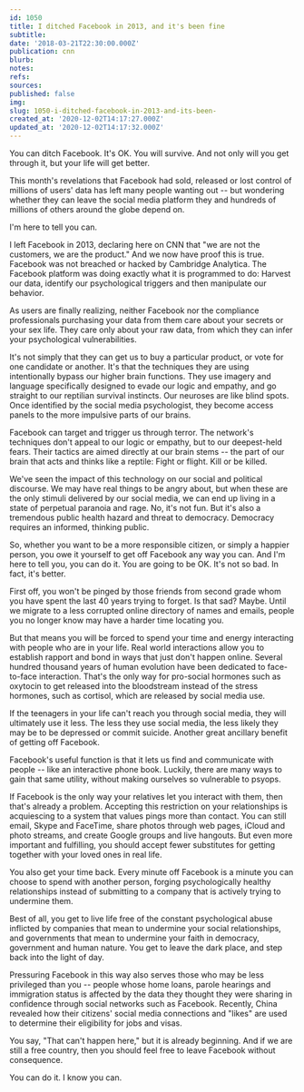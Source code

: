 ```yaml
---
id: 1050
title: I ditched Facebook in 2013, and it's been fine
subtitle: 
date: '2018-03-21T22:30:00.000Z'
publication: cnn
blurb: 
notes: 
refs: 
sources: 
published: false
img: 
slug: 1050-i-ditched-facebook-in-2013-and-its-been-
created_at: '2020-12-02T14:17:27.000Z'
updated_at: '2020-12-02T14:17:32.000Z'
---
```

You can ditch Facebook. It's OK. You will survive. And not only will you get through it, but your life will get better.

This month's revelations that Facebook had sold, released or lost control of millions of users' data has left many people wanting out -- but wondering whether they can leave the social media platform they and hundreds of millions of others around the globe depend on.

I'm here to tell you can.

I left Facebook in 2013, declaring here on CNN that "we are not the customers, we are the product." And we now have proof this is true. Facebook was not breached or hacked by Cambridge Analytica. The Facebook platform was doing exactly what it is programmed to do: Harvest our data, identify our psychological triggers and then manipulate our behavior.

As users are finally realizing, neither Facebook nor the compliance professionals purchasing your data from them care about your secrets or your sex life. They care only about your raw data, from which they can infer your psychological vulnerabilities.

It's not simply that they can get us to buy a particular product, or vote for one candidate or another. It's that the techniques they are using intentionally bypass our higher brain functions. They use imagery and language specifically designed to evade our logic and empathy, and go straight to our reptilian survival instincts. Our neuroses are like blind spots. Once identified by the social media psychologist, they become access panels to the more impulsive parts of our brains.

Facebook can target and trigger us through terror. The network's techniques don't appeal to our logic or empathy, but to our deepest-held fears. Their tactics are aimed directly at our brain stems -- the part of our brain that acts and thinks like a reptile: Fight or flight. Kill or be killed.

We've seen the impact of this technology on our social and political discourse. We may have real things to be angry about, but when these are the only stimuli delivered by our social media, we can end up living in a state of perpetual paranoia and rage. No, it's not fun. But it's also a tremendous public health hazard and threat to democracy. Democracy requires an informed, thinking public.

So, whether you want to be a more responsible citizen, or simply a happier person, you owe it yourself to get off Facebook any way you can. And I'm here to tell you, you can do it. You are going to be OK. It's not so bad. In fact, it's better.

First off, you won't be pinged by those friends from second grade whom you have spent the last 40 years trying to forget. Is that sad? Maybe. Until we migrate to a less corrupted online directory of names and emails, people you no longer know may have a harder time locating you.

But that means you will be forced to spend your time and energy interacting with people who are in your life. 
Real world interactions allow you to establish rapport and bond in ways that just don't happen online. Several hundred thousand years of human evolution have been dedicated to face-to-face interaction. That's the only way for pro-social hormones such as oxytocin to get released into the bloodstream instead of the stress hormones, such as cortisol, which are released by social media use.

If the teenagers in your life can't reach you through social media, they will ultimately use it less. The less they use social media, the less likely they may be to be depressed or commit suicide. Another great ancillary benefit of getting off Facebook.

Facebook's useful function is that it lets us find and communicate with people -- like an interactive phone book. Luckily, there are many ways to gain that same utility, without making ourselves so vulnerable to psyops.

If Facebook is the only way your relatives let you interact with them, then that's already a problem. Accepting this restriction on your relationships is acquiescing to a system that values pings more than contact. You can still email, Skype and FaceTime, share photos through web pages, iCloud and photo streams, and create Google groups and live hangouts. But even more important and fulfilling, you should accept fewer substitutes for getting together with your loved ones in real life.

You also get your time back. Every minute off Facebook is a minute you can choose to spend with another person, forging psychologically healthy relationships instead of submitting to a company that is actively trying to undermine them.

Best of all, you get to live life free of the constant psychological abuse inflicted by companies that mean to undermine your social relationships, and governments that mean to undermine your faith in democracy, government and human nature. You get to leave the dark place, and step back into the light of day.

Pressuring Facebook in this way also serves those who may be less privileged than you -- people whose home loans, parole hearings and immigration status is affected by the data they thought they were sharing in confidence through social networks such as Facebook. Recently, China revealed how their citizens' social media connections and "likes" are used to determine their eligibility for jobs and visas.

You say, "That can't happen here," but it is already beginning. And if we are still a free country, then you should feel free to leave Facebook without consequence.

You can do it. I know you can.
